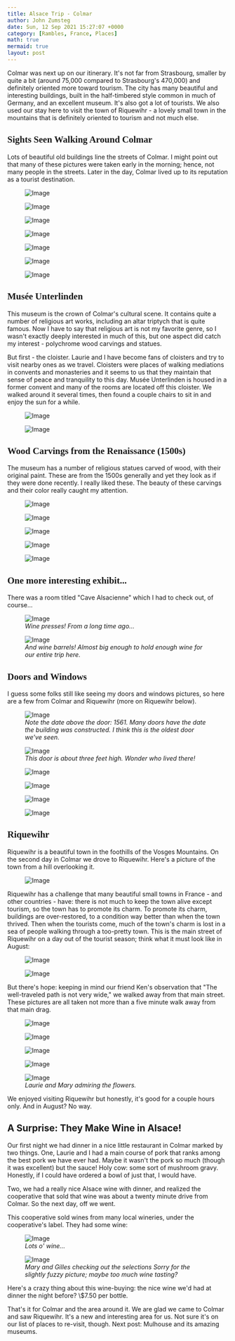 ```yaml
---
title: Alsace Trip - Colmar
author: John Zumsteg
date: Sun, 12 Sep 2021 15:27:07 +0000
category: [Rambles, France, Places]
math: true
mermaid: true
layout: post
---
```

Colmar was next up on our itinerary. It's not far from Strasbourg, smaller by quite a bit (around 75,000 compared to Strasbourg's 470,000) and definitely oriented more toward tourism. The city has many beautiful and interesting buildings, built in the half-timbered style common in much of Germany, and an excellent museum. It's also got a lot of tourists. We also used our stay here to visit the town of Riquewihr - a lovely small town in the mountains that is definitely oriented to tourism and not much else.
<h2 style="font-family: verdana;">Sights Seen Walking Around Colmar</h2>
Lots of beautiful old buildings line the streets of Colmar. I might point out that many of these pictures were taken early in the morning; hence, not many people in the streets. Later in the day, Colmar lived up to its reputation as a tourist destination.

<figure class = "portrait">
	<img src="{{"/assets/images/2021/09/DSC00841.jpg" | prepend: site.baseurl | prepend: site.url }}" alt="Image" />
	<figcaption></figcaption>
</figure>



<figure class = "landscape">
	<img src="{{"/assets/images/2021/09/DSC00769.jpg" | prepend: site.baseurl | prepend: site.url }}" alt="Image" />
	<figcaption></figcaption>
</figure>



<figure class = "portrait">
	<img src="{{"/assets/images/2021/09/DSC00762.jpg" | prepend: site.baseurl | prepend: site.url }}" alt="Image" />
	<figcaption></figcaption>
</figure>



<figure class = "portrait">
	<img src="{{"/assets/images/2021/09/DSC00759.jpg" | prepend: site.baseurl | prepend: site.url }}" alt="Image" />
	<figcaption></figcaption>
</figure>



<figure class = "portrait">
	<img src="{{"/assets/images/2021/09/DSC00758.jpg" | prepend: site.baseurl | prepend: site.url }}" alt="Image" />
	<figcaption></figcaption>
</figure>



<figure class = "portrait">
	<img src="{{"/assets/images/2021/09/DSC00898.jpg" | prepend: site.baseurl | prepend: site.url }}" alt="Image" />
	<figcaption></figcaption>
</figure>



<figure class = "landscape">
	<img src="{{"/assets/images/2021/09/DSC00844.jpg" | prepend: site.baseurl | prepend: site.url }}" alt="Image" />
	<figcaption></figcaption>
</figure>


<h2 style="font-family: verdana;">Musée Unterlinden</h2>
This museum is the crown of Colmar's cultural scene. It contains quite a number of religious art works, including an altar triptych that is quite famous. Now I have to say that religious art is not my favorite genre, so I wasn't exactly deeply interested in much of this, but one aspect did catch my interest - polychrome wood carvings and statues. 

But first - the cloister. Laurie and I have become fans of cloisters and try to visit nearby ones as we travel. Cloisters were places of walking mediations in convents and monasteries and it seems to us that they maintain that sense of peace and tranquility to this day. Musée Unterlinden is housed in a former convent and many of the rooms are located off this cloister. We walked around it several times, then found a couple chairs to sit in and enjoy the sun for a while.
<figure class = "portrait">
	<img src="{{"/assets/images/2021/09/DSC00716.jpg" | prepend: site.baseurl | prepend: site.url }}" alt="Image" />
	<figcaption></figcaption>
</figure>


<figure class = "portrait">
	<img src="{{"/assets/images/2021/09/DSC00717.jpg" | prepend: site.baseurl | prepend: site.url }}" alt="Image" />
	<figcaption></figcaption>
</figure>


<h2 style="font-family: verdana;">Wood Carvings from the Renaissance (1500s)</h2>
The museum has a number of religious statues carved of wood, with their original paint. These are from the 1500s generally and yet they look as if they were done recently. I really liked these. The beauty of these carvings and their color really caught my attention.

<figure class = "landscape">
	<img src="{{"/assets/images/2021/09/DSC00729-1.jpg" | prepend: site.baseurl | prepend: site.url }}" alt="Image" />
	<figcaption></figcaption>
</figure>



<figure class = "portrait">
	<img src="{{"/assets/images/2021/09/DSC00727.jpg" | prepend: site.baseurl | prepend: site.url }}" alt="Image" />
	<figcaption></figcaption>
</figure>



<figure class = "portrait">
	<img src="{{"/assets/images/2021/09/DSC00726.jpg" | prepend: site.baseurl | prepend: site.url }}" alt="Image" />
	<figcaption></figcaption>
</figure>



<figure class = "portrait">
	<img src="{{"/assets/images/2021/09/DSC00725.jpg" | prepend: site.baseurl | prepend: site.url }}" alt="Image" />
	<figcaption></figcaption>
</figure>


<figure class = "portrait">
	<img src="{{"/assets/images/2021/09/DSC00734.jpg" | prepend: site.baseurl | prepend: site.url }}" alt="Image" />
	<figcaption></figcaption>
</figure>


<h2 style="font-family: verdana;">One more interesting exhibit...</h2>
There was a room titled "Cave Alsacienne" which I had to check out, of course...

<figure class = "landscape">
	<img src="{{"/assets/images/2021/09/DSC00737.jpg" | prepend: site.baseurl | prepend: site.url }}" alt="Image" />
	<figcaption><em>Wine presses! From a long time ago...</em></figcaption>
</figure>



<figure class = "landscape">
	<img src="{{"/assets/images/2021/09/DSC00738.jpg" | prepend: site.baseurl | prepend: site.url }}" alt="Image" />
	<figcaption><em>And wine barrels! Almost big enough to hold enough wine for our entire trip here.</em></figcaption>
</figure>


<h2 style="font-family: verdana;">Doors and Windows</h2>
I guess some folks still like seeing my doors and windows pictures, so here are a few from Colmar and Riquewihr (more on Riquewihr below).

<figure class = "portrait">
	<img src="{{"/assets/images/2021/09/DSC00913-2.jpg" | prepend: site.baseurl | prepend: site.url }}" alt="Image" />
	<figcaption><em>Note the date above the door: 1561. Many doors have the date the building was constructed. I think this is the oldest door we've seen.</em></figcaption>
</figure>



<figure class = "landscape">
	<img src="{{"/assets/images/2021/09/DSC00907-1.jpg" | prepend: site.baseurl | prepend: site.url }}" alt="Image" />
	<figcaption><em>This door is about three feet high. Wonder who lived there!</em></figcaption>
</figure>



<figure class = "portrait">
	<img src="{{"/assets/images/2021/09/DSC00829-1.jpg" | prepend: site.baseurl | prepend: site.url }}" alt="Image" />
	<figcaption></figcaption>
</figure>

 <figure class = "portrait">
	<img src="{{"/assets/images/2021/09/DSC00832.jpg" | prepend: site.baseurl | prepend: site.url }}" alt="Image" />
	<figcaption></figcaption>
</figure>

 <figure class = "portrait">
	<img src="{{"/assets/images/2021/09/DSC00916-1.jpg" | prepend: site.baseurl | prepend: site.url }}" alt="Image" />
	<figcaption></figcaption>
</figure>

 <figure class = "portrait">
	<img src="{{"/assets/images/2021/09/DSC00934-1.jpg" | prepend: site.baseurl | prepend: site.url }}" alt="Image" />
	<figcaption></figcaption>
</figure>


<h2 style="font-family: verdana;">Riquewihr</h2>
Riquewihr is a beautiful town in the foothills of the Vosges Mountains. On the second day in Colmar we drove to Riquewihr. Here's a picture of the town from a hill overlooking it.
<figure class = "landscape">
	<img src="{{"/assets/images/2021/09/DSC01057.jpg" | prepend: site.baseurl | prepend: site.url }}" alt="Image" />
	<figcaption></figcaption>
</figure>


Riquewihr has a challenge that many beautiful small towns in France - and other countries - have: there is not much to keep the town alive except tourism, so the town has to promote its charm. To promote its charm, buildings are over-restored, to a condition way better than when the town thrived. Then when the tourists come, much of the town's charm is lost in a sea of people walking through a too-pretty town. This is the main street of Riquewihr on a day out of the tourist season; think what it must look like in August:
<figure class = "portrait">
	<img src="{{"/assets/images/2021/09/DSC00885.jpg" | prepend: site.baseurl | prepend: site.url }}" alt="Image" />
	<figcaption></figcaption>
</figure>



<figure class = "portrait">
	<img src="{{"/assets/images/2021/09/DSC01009.jpg" | prepend: site.baseurl | prepend: site.url }}" alt="Image" />
	<figcaption></figcaption>
</figure>



But there's hope: keeping in mind our friend Ken's observation that "The well-traveled path is not very wide," we walked away from that main street. These pictures are all taken not more than a five minute walk away from that main drag.

<figure class = "portrait">
	<img src="{{"/assets/images/2021/09/DSC00898-1.jpg" | prepend: site.baseurl | prepend: site.url }}" alt="Image" />
	<figcaption></figcaption>
</figure>

 <figure class = "portrait">
	<img src="{{"/assets/images/2021/09/DSC00910.jpg" | prepend: site.baseurl | prepend: site.url }}" alt="Image" />
	<figcaption></figcaption>
</figure>

<figure class = "portrait">
	<img src="{{"/assets/images/2021/09/DSC00919.jpg" | prepend: site.baseurl | prepend: site.url }}" alt="Image" />
	<figcaption></figcaption>
</figure>

 <figure class = "portrait">
	<img src="{{"/assets/images/2021/09/DSC00937.jpg" | prepend: site.baseurl | prepend: site.url }}" alt="Image" />
	<figcaption></figcaption>
</figure>



<figure class = "landscape">
	<img src="{{"/assets/images/2021/09/DSC00870.jpg" | prepend: site.baseurl | prepend: site.url }}" alt="Image" />
	<figcaption><em>Laurie and Mary admiring the flowers.</em></figcaption>
</figure>



We enjoyed visiting Riquewihr but honestly, it's good for a couple hours only. And in August? No way.
<h2>A Surprise: They Make Wine in Alsace!</h2>
Our first night we had dinner in a nice little restaurant in Colmar marked by two things. One, Laurie and I had a main course of pork that ranks among the best pork we have ever had. Maybe it wasn't the pork so much (though it was excellent) but the sauce! Holy cow: some sort of mushroom gravy. Honestly, if I could have ordered a bowl of just that, I would have. 

Two, we had a really nice Alsace wine with dinner, and realized the cooperative that sold that wine was about a twenty minute drive from Colmar. So the next day, off we went. 

This cooperative sold wines from many local wineries, under the cooperative's label. They had some wine:

<figure class = "landscape">
	<img src="{{"/assets/images/2021/09/DSC00751.jpg" | prepend: site.baseurl | prepend: site.url }}" alt="Image" />
	<figcaption><em>Lots o' wine...</em></figcaption>
</figure>



<figure class = "landscape">
	<img src="{{"/assets/images/2021/09/DSC00754.jpg" | prepend: site.baseurl | prepend: site.url }}" alt="Image" />
	<figcaption><em>Mary and Gilles checking out the selections Sorry for the slightly fuzzy picture; maybe too much wine tasting?</em></figcaption>
</figure>



Here's a crazy thing about this wine-buying: the nice wine we'd had at dinner the night before? \\$7.50 per bottle. 

That's it for Colmar and the area around it. We are glad we came to Colmar and saw Riquewihr. It's a new and interesting area for us. Not sure it's on our list of places to re-visit, though. Next post: Mulhouse and its amazing museums.
